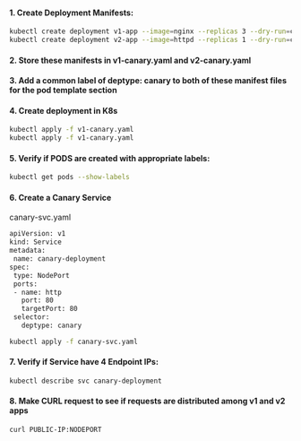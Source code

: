 #### 1. Create Deployment Manifests:
```sh
kubectl create deployment v1-app --image=nginx --replicas 3 --dry-run=client -o yaml
kubectl create deployment v2-app --image=httpd --replicas 1 --dry-run=client -o yaml
```
#### 2. Store these manifests in v1-canary.yaml and v2-canary.yaml

#### 3. Add a common label of deptype: canary to both of these manifest files for the pod template section

#### 4. Create deployment in K8s
```sh
kubectl apply -f v1-canary.yaml
kubectl apply -f v1-canary.yaml
```
#### 5. Verify if PODS are created with appropriate labels:
```sh
kubectl get pods --show-labels
```
#### 6. Create a Canary Service

canary-svc.yaml
```sh
apiVersion: v1
kind: Service
metadata:
 name: canary-deployment
spec:
 type: NodePort
 ports:
 - name: http
   port: 80
   targetPort: 80
 selector:
   deptype: canary
```
```sh
kubectl apply -f canary-svc.yaml
```
#### 7. Verify if Service have 4 Endpoint IPs:
```sh
kubectl describe svc canary-deployment
```
#### 8. Make CURL request to see if requests are distributed among v1 and v2 apps
```sh
curl PUBLIC-IP:NODEPORT 
```
